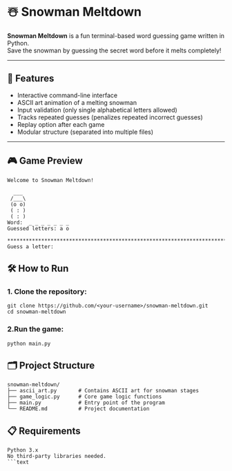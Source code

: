# ☃️ Snowman Meltdown

**Snowman Meltdown** is a fun terminal-based word guessing game written in Python.  
Save the snowman by guessing the secret word before it melts completely!

---

## 🧩 Features

- Interactive command-line interface
- ASCII art animation of a melting snowman
- Input validation (only single alphabetical letters allowed)
- Tracks repeated guesses (penalizes repeated incorrect guesses)
- Replay option after each game
- Modular structure (separated into multiple files)

---

## 🎮 Game Preview

```text
Welcome to Snowman Meltdown!

  ___
 /___\
 (o o)
 ( : )
 ( : )
Word:  _ _ _ _ _ _ _
Guessed letters: a o

****************************************************************************************************
Guess a letter:
```
## 🛠️ How to Run

### 1. Clone the repository:
```text
git clone https://github.com/<your-username>/snowman-meltdown.git
cd snowman-meltdown
```
### 2.Run the game:
```text
python main.py
```
## 🗂️ Project Structure
```text
snowman-meltdown/
├── ascii_art.py       # Contains ASCII art for snowman stages
├── game_logic.py      # Core game logic functions
├── main.py            # Entry point of the program
└── README.md          # Project documentation
```
## 📋 Requirements
```text
Python 3.x
No third-party libraries needed.
```text
